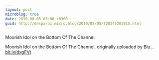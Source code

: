 ```yaml
---
layout: post
microblog: true
date: 2010-08-05 03:00 +0300
guid: http://desparoz.micro.blog/2010/08/05/t20345203815.html
---
```

Moorish Idol on the Bottom Of The Channel: 

Moorish Idol on the Bottom Of The Channel, originally uploaded by Blu... [bit.ly/dxgFVt](http://bit.ly/dxgFVt)
